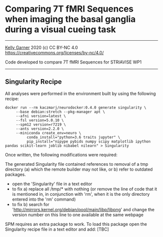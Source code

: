 # Comparing 7T fMRI Sequences when imaging the basal ganglia during a visual cueing task

***

[Kelly Garner](mailto:getkellygarner@gmail.com?subject=[GitHub]%20seq%20comp%207T)
2020
(c) CC BY-NC 4.0 https://creativecommons.org/licenses/by-nc/4.0/

Code developed to compare 7T fMRI Sequences for STRIAVISE WP1

***

## Singularity Recipe

All analyses were performed in the environment built by using the following recipe:

```
docker run --rm kaczmarj/neurodocker:0.4.0 generate singularity \
     --base debian:stretch --pkg-manager apt \
     --afni version=latest \
     --fsl version=5.0.10 \
     --spm12 version=r7219 \
     --ants version=2.2.0 \
     --miniconda create_env=neuro \
          conda_install="python=3.6 traits jupyter" \
          pip_install="nipype pybids numpy scipy matplotlib ipython pandas scikit-learn joblib nibabel nilearn" > Singularity
```

Once written, the following modifications were required:

The generated Singularity file contained references to removal of a tmp directory (a) which the remote builder may not like, or b) refer to outdated packages.
- open the 'Singularity' file in a text editor 
- to fix a)  replace all /tmp/* with nothing (or remove the line of code that it is mentioned in, in conjunction with 'rm', when it is the only directory entered into the 'rm' command)
- to fix b) search for 'http://mirrors.kernel.org/debian/pool/main/libp/libpng' and change the version number on this line to one available at the same webpage

SPM requires an extra package to work. To load this package open the Singularity recipe file in a text editor and add: [TBC]



